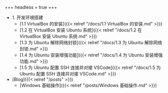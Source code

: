 +++
headless = true
+++

- 1\. 开发环境搭建
  - [1.1 VirtualBox 的安装]({{< relref "/docs/1.1 VirtualBox 的安装.md" >}})
  - [1.2 在 VirtualBox 安装 Ubuntu 系统]({{< relref "/docs/1.2 在 VirtualBox 安装 Ubuntu 系统.md" >}})
  - [1.3 为 Ubuntu 解除网络封锁]({{< relref "/docs/1.3 为 Ubuntu 解除网络封锁.md" >}})
  - [1.4 为 Ubuntu 安装增强功能]({{< relref "/docs/1.4 为 Ubuntu 安装增强功能.md" >}})
  - [1.5 为 Ubuntu 配置 SSH 连接并对接 VSCode]({{< relref "/docs/1.5 为 Ubuntu 配置 SSH 连接并对接 VSCode.md" >}})
- [Blog]({{< relref "/posts" >}})
  - [Windows 基础操作]({{< relref "/posts/Windows 基础操作.md" >}})